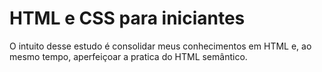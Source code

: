 # HTML e CSS para iniciantes

O intuito desse estudo é consolidar meus conhecimentos em HTML e, ao mesmo tempo, aperfeiçoar a pratica do HTML semântico.
